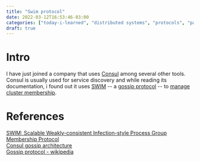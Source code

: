 ```yaml
---
title: "Swim protocol"
date: 2022-03-12T16:53:46-03:00
categories: ["today-i-learned", "distributed systems", "protocols", "papers"]
draft: true
---
```


# Intro

I have just joined a company that uses [Consul](https://www.consul.io/) among several other tools. Consul is usually used for service discovery and while reading its documentation, i found out it uses [SWIM](https://www.cs.cornell.edu/projects/Quicksilver/public_pdfs/SWIM.pdf) -- a [gossip protocol](https://en.wikipedia.org/wiki/Gossip_protocol) -- to [manage cluster membership](https://www.consul.io/docs/architecture/gossip).

# References

[SWIM: Scalable Weakly-consistent Infection-style Process Group Membership Protocol](https://www.cs.cornell.edu/projects/Quicksilver/public_pdfs/SWIM.pdf)  
[Consul gossip architecture](https://www.consul.io/docs/architecture/gossip)  
[Gossip protocol - wikipedia](https://en.wikipedia.org/wiki/Gossip_protocol)
